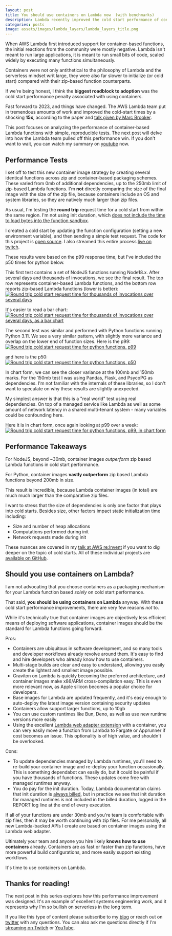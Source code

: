 ```yaml
---
layout: post
title: You should use containers on Lambda now  (with benchmarks)
description: Lambda recently improved the cold start performance of container images by up to 15x, but this isn't the only reason you should use them. The tooling, ecosystem, and entire developer culture has moved to container images and you should too.
categories: posts
image: assets/images/lambda_layers/lambda_layers_title.png
---
```


When AWS Lambda first introduced support for container-based functions, the initial reactions from the community were mostly negative. Lambda isn't meant to run large applications, it is meant to run small bits of code, scaled widely by executing many functions simultaneously.

Containers were not only antithetical to the philosophy of Lambda and the serverless mindset writ large, they were also far slower to initialize (or cold start) compared with their zip-based function counterparts.

If we're being honest, I think the **biggest roadblock to adoption** was the cold start performance penalty associated with using containers.

Fast forward to 2023, and things have changed. The AWS Lambda team put in tremendous amounts of work and improved the cold-start times by a shocking **15x**, according to the paper and [talk given by Marc Brooker](https://www.youtube.com/watch?v=Wden61jKWvs).

This post focuses on analyzing the performance of container-based Lambda functions with simple, reproducible tests. The next post will delve into how the Lambda team pulled off this performance win. If you don't want to wait, you can watch my summary on [youtube](todo) now.

## Performance Tests
I set off to test this new container image strategy by creating several identical functions across zip and container-based packaging schemes. These varied from 0mb of additional dependencies, up to the 250mb limit of zip-based Lambda functions. I'm **not** directly comparing the size of the final image with the size of the zip file, because containers include an OS and system libraries, so they are natively much larger than zip files.

As usual, I'm testing the **round trip** request time for a cold start from within the same region. I'm not using init duration, which [does not include the time to load bytes into the function sandbox](https://youtu.be/2EDNcPvR45w?t=1421).

I created a cold start by updating the function configuration (setting a new environment variable), and then sending a simple test request. The code for this project is [open source](https://github.com/astuyve/cold-start-benchmarker). I also streamed this entire process [live on twitch](https://twitch.tv/aj_stuyvenberg).

These results were based on the p99 response time, but I've included the p50 times for python below.

This first test contains a set of NodeJS functions running Node18.x. After several days and thousands of invocations, we see the final result. The top row represents container-based Lambda functions, and the bottom row reports zip-based Lambda functions (lower is better):
<span class="image fit"><a href ="/assets/images/lambda_containers/container_metrics.png" target="_blank"><img src="/assets/images/lambda_containers/container_metrics.png" alt="Round trip cold start request time for thousands of invocations over several days"></a></span>

It's easier to read a bar chart:
<span class="image fit"><a href ="/assets/images/lambda_containers/container_bar_chart.png" target="_blank"><img src="/assets/images/lambda_containers/container_bar_chart.png" alt="Round trip cold start request time for thousands of invocations over several days, as a bar chart"></a></span>

The second test was similar and performed with Python functions running Python 3.11. We see a very similar pattern, with slightly more variance and overlap on the lower end of function sizes. Here is the p99:
<span class="image fit"><a href ="/assets/images/lambda_containers/python_container_p99.png" target="_blank"><img src="/assets/images/lambda_containers/python_container_p99.png" alt="Round trip cold start request time for python functions, p99"></a></span>

and here is the p50:
<span class="image fit"><a href ="/assets/images/lambda_containers/python_container_p50.png" target="_blank"><img src="/assets/images/lambda_containers/python_container_p50.png" alt="Round trip cold start request time for python functions, p50"></a></span>

In chart form, we can see the closer variance at the 100mb and 150mb marks. For the 150mb test I was using Pandas, Flask, and PsycoPG as dependencies. I'm not familiar with the internals of these libraries, so I don't want to speculate on why these results are slightly unexpected.

My simplest answer is that this is a "real world" test using real dependencies. On top of a managed service like Lambda as well as some amount of network latency in a shared multi-tenant system - many variables could be confounding here.

Here it is in chart form, once again looking at p99 over a week:
<span class="image fit"><a href ="/assets/images/lambda_containers/python_rtt_chart.png" target="_blank"><img src="/assets/images/lambda_containers/python_rtt_chart.png" alt="Round trip cold start request time for python functions, p99, in chart form"></a></span>

## Performance Takeaways
For NodeJS, beyond ~30mb, container images *outperform* zip based Lambda functions in cold start performance.

For Python, container images **vastly outperform** zip based Lambda functions beyond 200mb in size.

This result is incredible, because Lambda container images (in total) are much much larger than the comparative zip files.

I want to stress that the size of dependencies is only one factor that plays into cold starts. Besides size, other factors impact static initialization time including:
- Size and number of heap allocations
- Computations performed during init
- Network requests made during init

These nuances are covered in my [talk at AWS re:Invent](https://youtu.be/2EDNcPvR45w) if you want to dig deeper on the topic of cold starts.
All of these individual projects are [available on GitHub](https://github.com/astuyve/benchmarks).

## Should you use containers on Lambda?
I am not advocating that you choose containers as a packaging mechanism for your Lambda function based *solely* on cold start performance.

That said, **you should be using containers on Lambda** anyway. With these cold start performance improvements, there are very few reasons *not* to.

While it's technically true that container images are objectively less efficient means of deploying software applications, container images should be the standard for Lambda functions going forward.

Pros:
- Containers are ubiquitous in software development, and so many tools and developer workflows already revolve around them. It's easy to find and hire developers who already know how to use containers.
- Multi-stage builds are clear and easy to understand, allowing you easily create the lightest and smallest image possible.
- Graviton on Lambda is quickly becoming the preferred architecture, and container images make x86/ARM cross-compilation easy. This is even more relevant now, as Apple silicon becomes a popular choice for developers. 
- Base images for Lambda are updated frequently, and it's easy enough to auto-deploy the latest image version containing security updates
- Containers allow support larger functions, up to 10gb
- You can use custom runtimes like Bun, Deno, as well as use new runtime versions more easily
- Using the excellent [Lambda web adapter extension](https://github.com/awslabs/aws-lambda-web-adapter) with a container, you can very easily move a function from Lambda to Fargate or Apprunner if cost becomes an issue. This optionality is of high value, and shouldn't be overlooked.

Cons:
- To update dependencies managed by Lambda runtimes, you'll need to re-build your container image and re-deploy your function occasionally. This is something dependabot can easily do, but it could be painful if you have thousands of functions. These updates come free with managed runtimes anyway.
- You do pay for the init duration. Today, Lambda documentation claims that init duration is [always billed](https://aws.amazon.com/lambda/pricing/), but in practice we see that init duration for managed runtimes is not included in the billed duration, logged in the REPORT log line at the end of every execution.

If all of your functions are under 30mb and you're team is comfortable with zip files, then it may be worth continuing with zip files.
For me personally, all new Lambda-backed APIs I create are based on container images using the Lambda web adapter.

Ultimately your team and anyone you hire likely **knows how to use containers** already. Containers are as fast or faster than zip functions, have more powerful build configurations, and more easily support existing workflows.

It's time to use containers on Lambda.

## Thanks for reading!
The next post in this series explores how this performance improvement was designed. It's an example of excellent systems engineering work, and it represents why I'm so bullish on serverless in the long term.

If you like this type of content please subscribe to my [blog](https://aaronstuyvenberg.com) or reach out on [twitter](https://twitter.com/astuyve) with any questions. You can also ask me questions directly if I'm [streaming on Twitch](twitch.tv/aj_stuyvenberg) or [YouTube](https://www.youtube.com/channel/UCsWwWCit5Y_dqRxEFizYulw).
